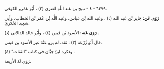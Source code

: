 ٦٣٧٩ - ٤ - نبيح بن عَبد اللَّهِ العنزي (٢) ، أَبُو عَمْرو الكوفي.

**رَوَى عَن:** جَابِر بْن عَبد الله (٤) ، وعَبد الله بْن عباس، وعَبد اللَّه بْن عُمَر بْن الخطاب، وأَبِي سَعِيد الخُدْرِيّ.

**رَوَى عَنه:** الأسود بْن قيس (٤) ، وأَبُو خالد الدالاني (د) .

قال أَبُو زُرْعَة (٣) : ثقة، لم يرو عَنْهُ غير الأسود بن قيس.

وذكره ابنُ حِبَّان في كتاب "الثقات" (٤) .

رَوَى لَهُ الأربعة.